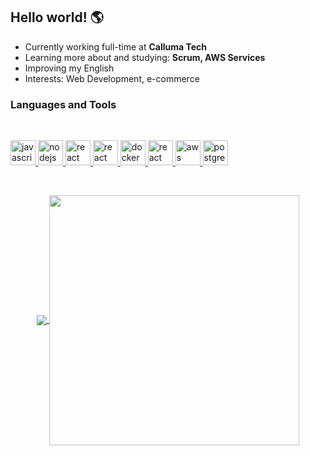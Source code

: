 ## Hello world! 🌎

- Currently working full-time at **Calluma Tech**
- Learning more about and studying: **Scrum, AWS Services**
- Improving my English
- Interests: Web Development, e-commerce

### Languages and Tools

<br/>

<p align="left">
  <a
    href="https://developer.mozilla.org/en-US/docs/Web/JavaScript"
    target="_blank"
  >
    <img
      src="https://devicons.github.io/devicon/devicon.git/icons/javascript/javascript-original.svg"
      alt="javascript"
      width="40"
      height="40"
    />
  </a>
  <a href="https://nodejs.org" target="_blank">
    <img
      src="https://devicons.github.io/devicon/devicon.git/icons/nodejs/nodejs-original-wordmark.svg"
      alt="nodejs"
      width="40"
      height="40"
    />
  </a>
  <a href="https://reactjs.org/" target="_blank">
    <img
      src="https://devicons.github.io/devicon/devicon.git/icons/react/react-original-wordmark.svg"
      alt="react"
      width="40"
      height="40"
    />
  </a>
  <a href="https://reactnative.dev/" target="_blank">
    <img
      src="https://applover.com/wp-content/uploads/2020/03/react-native-svg-transformer-allows-you-import-svg-aperture-science-innovators-logo-11562851994zqcpwozsvy-1-1.png"
      alt="react"
      width="40"
      height="40"
    />
  </a>
  <a href="https://www.docker.com/" target="_blank">
    <img
      src="https://devicons.github.io/devicon/devicon.git/icons/docker/docker-original-wordmark.svg"
      alt="docker"
      width="40"
      height="40"
    />
  </a>
  <a href="https://www.php.net/" target="_blank">
    <img
      src="https://devicon.dev/devicon.git/icons/php/php-original.svg"
      alt="react"
      width="40"
      height="40"
    />
  </a>
  <a href="https://aws.amazon.com" target="_blank">
    <img
      src="https://devicons.github.io/devicon/devicon.git/icons/amazonwebservices/amazonwebservices-original-wordmark.svg"
      alt="aws"
      width="40"
      height="40"
    />
  </a>
  <a href="https://www.postgresql.org" target="_blank">
    <img
      src="https://devicons.github.io/devicon/devicon.git/icons/postgresql/postgresql-original-wordmark.svg"
      alt="postgresql"
      width="40"
      height="40"
    />
  </a>
</p>

<br/>

<p align="center">
  <a href="https://github.com/anuraghazra/github-readme-stats">
    <img
      align="center"
      src="https://github-readme-stats.vercel.app/api/top-langs/?username=lgpbentes&layout=compact&hide=TSQL&langs_count=7"
    />
  </a>
  <a href="https://github.com/anuraghazra/github-readme-stats">
    <img
      align="center"
      width="400"
      src="https://github-readme-stats.vercel.app/api?username=lgpbentes&count_private=true&show_icons=true&custom_title=Github%20Status&hide=issues,stars,contribs"
    />
  </a>
</p>
